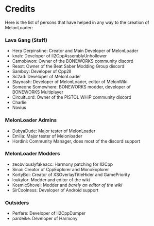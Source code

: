 # Credits

Here is the list of persons that have helped in any way to the creation of MelonLoader:

### Lava Gang (Staff)
- Herp Derpinstine: Creator and Main Developer of MelonLoader
- knah: Developer of Il2CppAssemblyUnhollower
- Camobiwon: Owner of the BONEWORKS community discord
- Reaxt: Owner of the Beat Saber Modding Group discord
- Samboy: Developer of Cpp2Il
- Sc2ad: Developer of MelonLoader
- Slaynash: Developer of MelonLoader, editor of MelonWiki
- Someone Somewhere: BONEWORKS modder, developer of BONEWORKS Multiplayer
- CircuitLord: Owner of the PISTOL WHIP community discord
- Charlie
- Novius

### MelonLoader Admins
- DubyaDude: Major tester of MelonLoader
- Emilia: Major tester of Melonloader
- Hordini: Community Manager, does most of the discord support

### MelonLoader Modders
- zeobviouslyfakeacc: Harmony patching for Il2Cpp
- Sinai: Creator of CppExplorer and MonoExplorer
- KortyBoi: Creator of XSOverlayTitleHider and GamePriority
- loukylor: Modder and editor of the wiki
- KosmicShovel: Modder and *barely an editor of the wiki*
- SirCoolness: Developer of Android support

### Outsiders
- Perfare: Developer of Il2CppDumper
- pardeike: Developer of Harmony
